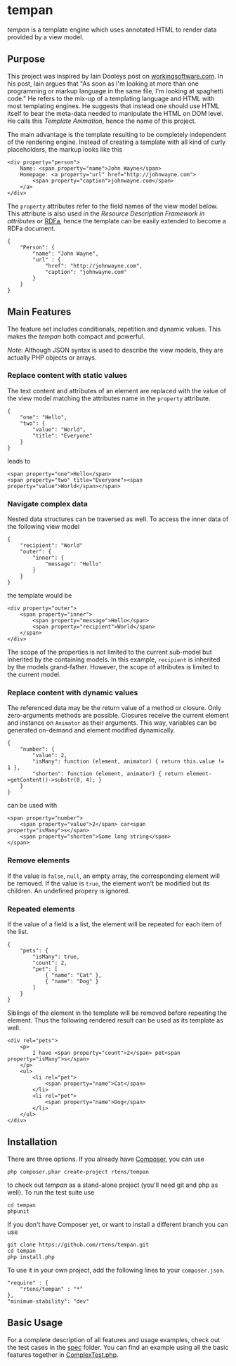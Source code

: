 # tempan #

*tempan* is a template engine which uses annotated HTML to render data provided by a view model.

## Purpose ##

This project was inspired by Iain Dooleys post on [workingsoftware.com]. In his post, Iain argues that "As soon as I'm looking at more than one programming or markup language in the same file, I'm looking at spaghetti code." He refers to the mix-up of a templating language and HTML with most templating engines. He suggests that instead one should use HTML itself to bear the meta-data needed to manipulate the HTML on DOM level. He calls this *Template Animation*, hence the name of this project.

The main advantage is the template resulting to be completely independent of the rendering engine. Instead of creating a template with all kind of curly placeholders, the markup looks like this

	<div property="person">
		Name: <span property="name">John Wayne</span>
		Homepage: <a property="url" href="http://johnwayne.com">
			<span property="caption">johnwayne.com</span>
		</a>
	</div>
	
The `property` attributes refer to the field names of the view model below. This attribute is also used in the *Resource Description Framework in attributes* or [RDFa], hence the template can be easily extended to become a RDFa document.

	{
		"Person": {
			"name": "John Wayne",
			"url" : {
				"href": "http://johnwayne.com",
				"caption": "johnwayne.com"
			}
		}
	}

[workingsoftware.com]: http://www.workingsoftware.com.au/page/Your_templating_engine_sucks_and_everything_you_have_ever_written_is_spaghetti_code_yes_you
[RDFa]: http://rdfa.info/
[RDFa/Play]: http://rdfa.info/play/

## Main Features ##

The feature set includes conditionals, repetition and dynamic values. This makes the *tempan* both compact and powerful.

*Note*: Although JSON syntax is used to describe the view models, they are actually PHP objects or arrays.

### Replace content with static values ###

The text content and attributes of an element are replaced with the value of the view model matching the attributes name in the `property` attribute.

	{ 
		"one": "Hello", 
		"two": { 
			"value": "World",
			"title": "Everyone"
		}
	}
	
leads to
	
	<span property="one">Hello</span>
	<span property="two" title="Everyone"><span property="value">World</span></span>

### Navigate complex data ###

Nested data structures can be traversed as well. To access the inner data of the following view model

	{
		"recipient": "World"
		"outer": {
			"inner": {
				"message": "Hello"
			}
		}
	}
	
the template would be

	<div property="outer">
		<span property="inner">
			<span property="message">Hello</span>
			<span property="recipient">World</span>
		</span>
	</div>

The scope of the properties is not limited to the current sub-model but inherited by the containing models. In this example, `recipient` is inherited by the models grand-father. However, the scope of attributes is limited to the current model.

### Replace content with dynamic values ###

The referenced data may be the return value of a method or closure. Only zero-arguments methods are possible. Closures receive the current element and instance on `Animator` as their arguments. This way, variables can be generated on-demand and element modified dynamically.

	{
		"number": {
			"value": 2,
			"isMany": function (element, animator) { return this.value != 1 },
			"shorten": function (element, animator) { return element->getContent()->substr(0, 4); }
		}
	}

can be used with

    <span property="number">
		<span property="value">2</span> car<span property="isMany">s</span>
		<span property="shorten">Some long string</span>
	</span>

### Remove elements ###

If the value is `false`, `null`, an empty array, the corresponding element will be removed. If the value is `true`, the element won't be modified but its children. An undefined propery is ignored.

### Repeated elements ###

If the value of a field is a list, the element will be repeated for each item of the list.

	{
		"pets": {
			"isMany": true,
			"count": 2,
			"pet": [
				{ "name": "Cat" },
				{ "name": "Dog" }
			]
		}
	}
	
Siblings of the element in the template will be removed before repeating the element. Thus the following rendered result can be used as its template as well.
	
	<div rel="pets">
		<p>		
			I have <span property="count">2</span> pet<span property="isMany">s</span>
		</p>
		<ul>
			<li rel="pet">
				<span property="name">Cat</span>
			</li>
			<li rel="pet">
				<span property="name">Dog</span>
			</li>
		</ul>
	</div>

## Installation ##

There are three options. If you already have [Composer], you can use

	php composer.phar create-project rtens/tempan

to check out *tempan* as a stand-alone project (you'll need git and php as well). To run the test suite use
	
	cd tempan
	phpunit
	
If you don't have Composer yet, or want to install a different branch you can use

    git clone https://github.com/rtens/tempan.git
    cd tempan
    php install.php

To use it in your own project, add the following lines to your `composer.json`.

    "require" : {
        "rtens/tempan" : "*"
    },
    "minimum-stability": "dev"
	
[Composer]: http://getcomposer.org/

## Basic Usage ##

For a complete description of all features and usage examples, check out the test cases in the [spec] folder. You can find an example using all the basic features together in [ComplexTest.php].

[spec]: https://github.com/rtens/tempan/tree/master/spec/rtens/tempan
[ComplexTest.php]: https://github.com/rtens/tempan/tree/master/spec/rtens/tempan/ComplexTest.php
		
